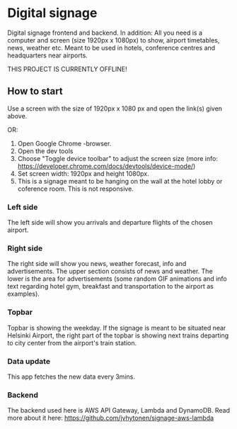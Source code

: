 # Digital signage

Digital signage frontend and backend. In addition: All you need is a computer and screen (size 1920px x 1080px) to show, airport timetables, news, weather etc. Meant to be used in hotels, conference centres and headquarters near airports.  

THIS PROJECT IS CURRENTLY OFFLINE!

## How to start

Use a screen with the size of 1920px x 1080 px and open the link(s) given above.

OR:

1. Open Google Chrome -browser. 
2. Open the dev tools 
3. Choose "Toggle device toolbar" to adjust the screen size (more info: https://developer.chrome.com/docs/devtools/device-mode/)
4. Set screen width: 1920px and height 1080px.
5. This is a signage meant to be hanging on the wall at the hotel lobby or coference room. This is not responsive. 

### Left side

The left side will show you arrivals and departure flights of the chosen airport.

### Right side

The right side will show you news, weather forecast, info and advertisements. The upper section consists of news and weather. The lower is the area for advertisements (some random GIF animations and info text regarding hotel gym, breakfast and transportation to the airport as examples).

### Topbar

Topbar is showing the weekday. If the signage is meant to be situated near Helsinki Airport, the right part of the topbar is showing next trains departing to city center from the airport's train station. 

### Data update

This app fetches the new data every 3mins.

### Backend

The backend used here is AWS API Gateway, Lambda and DynamoDB. Read more about it here: https://github.com/jvhytonen/signage-aws-lambda

